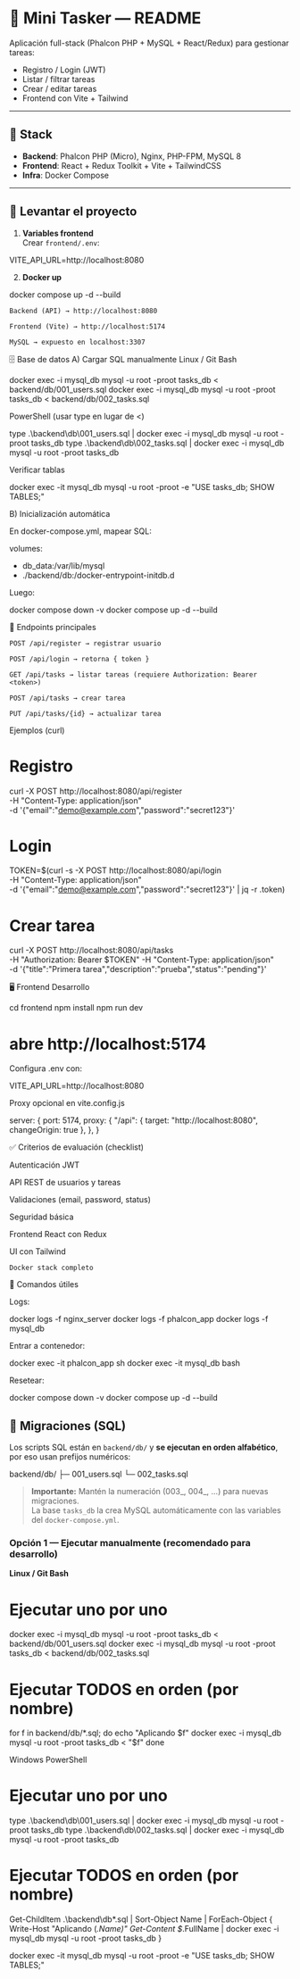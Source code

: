# 📘 Mini Tasker — README

Aplicación full-stack (Phalcon PHP + MySQL + React/Redux) para gestionar tareas:

- Registro / Login (JWT)
- Listar / filtrar tareas
- Crear / editar tareas
- Frontend con Vite + Tailwind

---

## 🚀 Stack

- **Backend**: Phalcon PHP (Micro), Nginx, PHP-FPM, MySQL 8
- **Frontend**: React + Redux Toolkit + Vite + TailwindCSS
- **Infra**: Docker Compose

---

## 🐳 Levantar el proyecto

1. **Variables frontend**  
   Crear `frontend/.env`:

VITE_API_URL=http://localhost:8080


2. **Docker up**

docker compose up -d --build

    Backend (API) → http://localhost:8080

    Frontend (Vite) → http://localhost:5174

    MySQL → expuesto en localhost:3307

🗄️ Base de datos
A) Cargar SQL manualmente
Linux / Git Bash

docker exec -i mysql_db mysql -u root -proot tasks_db < backend/db/001_users.sql
docker exec -i mysql_db mysql -u root -proot tasks_db < backend/db/002_tasks.sql

PowerShell (usar type en lugar de <)

type .\backend\db\001_users.sql | docker exec -i mysql_db mysql -u root -proot tasks_db
type .\backend\db\002_tasks.sql | docker exec -i mysql_db mysql -u root -proot tasks_db

Verificar tablas

docker exec -it mysql_db mysql -u root -proot -e "USE tasks_db; SHOW TABLES;"

B) Inicialización automática

En docker-compose.yml, mapear SQL:

volumes:
  - db_data:/var/lib/mysql
  - ./backend/db:/docker-entrypoint-initdb.d

Luego:

docker compose down -v
docker compose up -d --build

🔐 Endpoints principales

    POST /api/register → registrar usuario

    POST /api/login → retorna { token }

    GET /api/tasks → listar tareas (requiere Authorization: Bearer <token>)

    POST /api/tasks → crear tarea

    PUT /api/tasks/{id} → actualizar tarea

Ejemplos (curl)

# Registro
curl -X POST http://localhost:8080/api/register \
  -H "Content-Type: application/json" \
  -d '{"email":"demo@example.com","password":"secret123"}'

# Login
TOKEN=$(curl -s -X POST http://localhost:8080/api/login \
  -H "Content-Type: application/json" \
  -d '{"email":"demo@example.com","password":"secret123"}' | jq -r .token)

# Crear tarea
curl -X POST http://localhost:8080/api/tasks \
  -H "Authorization: Bearer $TOKEN" -H "Content-Type: application/json" \
  -d '{"title":"Primera tarea","description":"prueba","status":"pending"}'

🖥️ Frontend
Desarrollo

cd frontend
npm install
npm run dev
# abre http://localhost:5174

Configura .env con:

VITE_API_URL=http://localhost:8080

Proxy opcional en vite.config.js

server: {
  port: 5174,
  proxy: {
    "/api": { target: "http://localhost:8080", changeOrigin: true },
  },
}

✅ Criterios de evaluación (checklist)

Autenticación JWT

API REST de usuarios y tareas

Validaciones (email, password, status)

Seguridad básica

Frontend React con Redux

UI con Tailwind

    Docker stack completo

🧰 Comandos útiles

Logs:

docker logs -f nginx_server
docker logs -f phalcon_app
docker logs -f mysql_db

Entrar a contenedor:

docker exec -it phalcon_app sh
docker exec -it mysql_db bash

Resetear:

docker compose down -v
docker compose up -d --build


## 🧱 Migraciones (SQL)

Los scripts SQL están en `backend/db/` y **se ejecutan en orden alfabético**, por eso usan prefijos numéricos:


backend/db/
├─ 001_users.sql
└─ 002_tasks.sql



> **Importante:** Mantén la numeración (003_, 004_, …) para nuevas migraciones.  
> La base `tasks_db` la crea MySQL automáticamente con las variables del `docker-compose.yml`.

### Opción 1 — Ejecutar **manualmente** (recomendado para desarrollo)

**Linux / Git Bash**

# Ejecutar uno por uno
docker exec -i mysql_db mysql -u root -proot tasks_db < backend/db/001_users.sql
docker exec -i mysql_db mysql -u root -proot tasks_db < backend/db/002_tasks.sql

# Ejecutar TODOS en orden (por nombre)
for f in backend/db/*.sql; do
  echo "Aplicando $f"
  docker exec -i mysql_db mysql -u root -proot tasks_db < "$f"
done



Windows PowerShell


# Ejecutar uno por uno
type .\backend\db\001_users.sql | docker exec -i mysql_db mysql -u root -proot tasks_db
type .\backend\db\002_tasks.sql | docker exec -i mysql_db mysql -u root -proot tasks_db

# Ejecutar TODOS en orden (por nombre)
Get-ChildItem .\backend\db\*.sql | Sort-Object Name | ForEach-Object {
  Write-Host "Aplicando $($_.Name)"
  Get-Content $_.FullName | docker exec -i mysql_db mysql -u root -proot tasks_db
}


docker exec -it mysql_db mysql -u root -proot -e "USE tasks_db; SHOW TABLES;"

